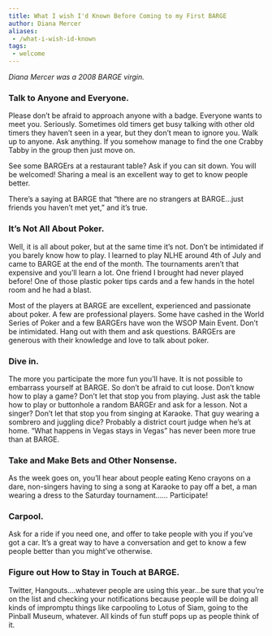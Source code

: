 ```yaml
---
title: What I wish I'd Known Before Coming to my First BARGE
author: Diana Mercer
aliases:
 - /what-i-wish-id-known
tags:
 - welcome
---
```


_Diana Mercer was a 2008 BARGE virgin._

### Talk to Anyone and Everyone.

Please don&rsquo;t be afraid to approach anyone with a badge.  Everyone wants
to meet you. Seriously.  Sometimes old timers get busy talking with other old
timers they haven&rsquo;t seen in a year, but they don&rsquo;t mean to ignore
you.  Walk up to anyone. Ask anything. If you somehow manage to find the one
Crabby Tabby in the group then just move on.

See some BARGErs at a restaurant table?  Ask if you can sit down. You will be
welcomed! Sharing a meal is an excellent way to get to know people better.

There&rsquo;s a saying at BARGE that &ldquo;there are no strangers at
BARGE&hellip;just friends you haven&rsquo;t met yet,&rdquo; and it&rsquo;s
true.

### It&rsquo;s Not All About Poker.

Well, it is all about poker, but at the same time it&rsquo;s not. Don&rsquo;t
be intimidated if you barely know how to play.  I learned to play NLHE around
4th of July and came to BARGE at the end of the month.  The tournaments
aren&rsquo;t that expensive and you&rsquo;ll learn a lot.  One friend I brought
had never played before!  One of those plastic poker tips cards and a few hands
in the hotel room and he had a blast.

Most of the players at BARGE are excellent, experienced and passionate about
poker.  A few are professional players. Some have cashed in the World Series of
Poker and a few BARGErs have won the WSOP Main Event.  Don&rsquo;t be
intimidated.  Hang out with them and ask questions.  BARGErs are generous with
their knowledge and love to talk about poker.

### Dive in.

The more you participate the more fun you&rsquo;ll have. It is not possible to
embarrass yourself at BARGE.  So don&rsquo;t be afraid to cut
loose. Don&rsquo;t know how to play a game?  Don&rsquo;t let that stop you from
playing. Just ask the table how to play or buttonhole a random BARGEr and ask
for a lesson.  Not a singer?  Don&rsquo;t let that stop you from singing at
Karaoke.  That guy wearing a sombrero and juggling dice?  Probably a district
court judge when he&rsquo;s at home. &ldquo;What happens in Vegas stays in
Vegas&rdquo; has never been more true than at BARGE.

### Take and Make Bets and Other Nonsense.

As the week goes on, you&rsquo;ll hear about people eating Keno crayons on a
dare, non-singers having to sing a song at Karaoke to pay off a bet, a man
wearing a dress to the Saturday tournament&hellip;&hellip; Participate!

### Carpool.

Ask for a ride if you need one, and offer to take people with you if
you&rsquo;ve got a car.  It&rsquo;s a great way to have a conversation and get
to know a few people better than you might&rsquo;ve otherwise.

### Figure out How to Stay in Touch at BARGE.

Twitter, Hangouts&hellip;.whatever people are using this year&hellip;be sure
that you&rsquo;re on the list and checking your notifications because people
will be doing all kinds of impromptu things like carpooling to Lotus of Siam,
going to the Pinball Museum, whatever.  All kinds of fun stuff pops up as
people think of it.

